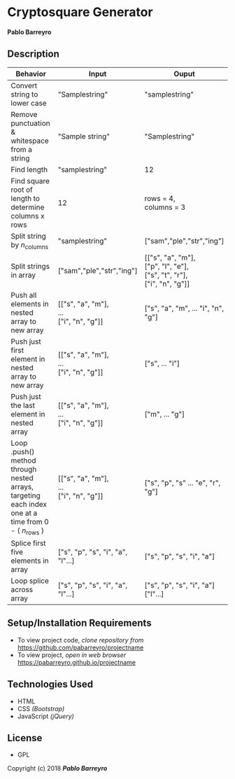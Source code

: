 # **Cryptosquare Generator**

#### Pablo Barreyro

## Description

Behavior | Input | Ouput
------------ | ------------- | -------------
Convert string to lower case | "Samplestring" | "samplestring"
Remove punctuation & whitespace from a string| "Sample string" | "Samplestring"
Find length | "samplestring" | 12
Find square root of length to determine columns x rows | 12 | rows = 4,<br>columns = 3
Split string by _n_<sub>columns</sub> | "samplestring" | ["sam","ple","str","ing"]
Split strings in array | ["sam","ple","str","ing"] | [["s", "a", "m"],<br>["p", "l", "e"],<br>["s", "t", "r"],<br>["i", "n", "g"]]
Push all elements in nested array to new array | [["s", "a", "m"],<br>...<br>["i", "n", "g"]] | ["s", "a", "m", ... "i", "n", "g"]
Push just first element in nested array to new array | [["s", "a", "m"],<br>...<br>["i", "n", "g"]] | ["s", ... "i"]
Push just the last element in nested array | [["s", "a", "m"],<br>...<br>["i", "n", "g"]] | ["m", ... "g"]
Loop .push() method through nested arrays, targeting each index one at a time from 0 - ( _n_<sub>rows</sub> ) | [["s", "a", "m"],<br>...<br>["i", "n", "g"]] | ["s", "p", "s" ... "e", "r", "g"]
Splice first five elements in array | ["s", "p", "s", "i", "a", "l"...] | ["s", "p", "s", "i", "a"]
Loop splice across array | ["s", "p", "s", "i", "a", "l"...] | ["s", "p", "s", "i", "a"]<br>["l"...]


## Setup/Installation Requirements

* To view project code, _clone repository from_ https://github.com/pabarreyro/projectname
* To view project, _open in web browser_ https://pabarreyro.github.io/projectname

## Technologies Used

* HTML
* CSS _(Bootstrap)_
* JavaScript _(jQuery)_

## License

* GPL

Copyright (c) 2018 **_Pablo Barreyro_**
